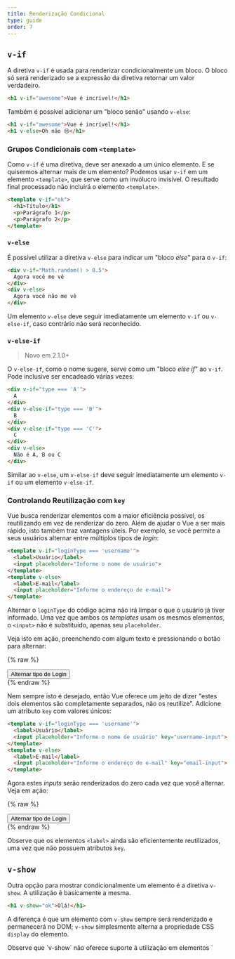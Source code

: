 ```yaml
---
title: Renderização Condicional
type: guide
order: 7
---
```


## `v-if`

A diretiva `v-if` é usada para renderizar condicionalmente um bloco. O bloco só será renderizado se a expressão da diretiva retornar um valor verdadeiro.

``` html
<h1 v-if="awesome">Vue é incrível!</h1>
```

Também é possível adicionar um "bloco senão" usando `v-else`:

``` html
<h1 v-if="awesome">Vue é incrível!</h1>
<h1 v-else>Oh não 😢</h1>
```

### Grupos Condicionais com `<template>`

Como `v-if` é uma diretiva, deve ser anexado a um único elemento. E se quisermos alternar mais de um elemento? Podemos usar `v-if` em um elemento `<template>`, que serve como um invólucro invisível. O resultado final processado não incluirá o elemento `<template>`.

``` html
<template v-if="ok">
  <h1>Título</h1>
  <p>Parágrafo 1</p>
  <p>Parágrafo 2</p>
</template>
```

### `v-else`

É possível utilizar a diretiva `v-else` para indicar um "bloco _else_" para o `v-if`:

``` html
<div v-if="Math.random() > 0.5">
  Agora você me vê
</div>
<div v-else>
  Agora você não me vê
</div>
```

Um elemento `v-else` deve seguir imediatamente um elemento `v-if` ou `v-else-if`, caso contrário não será reconhecido.

### `v-else-if`

> Novo em 2.1.0+

O `v-else-if`, como o nome sugere, serve como um "bloco _else if_" ao `v-if`. Pode inclusive ser encadeado várias vezes:

```html
<div v-if="type === 'A'">
  A
</div>
<div v-else-if="type === 'B'">
  B
</div>
<div v-else-if="type === 'C'">
  C
</div>
<div v-else>
  Não é A, B ou C
</div>
```

Similar ao `v-else`, um `v-else-if` deve seguir imediatamente um elemento `v-if` ou um elemento `v-else-if`.

### Controlando Reutilização com `key`

Vue busca renderizar elementos com a maior eficiência possível, os reutilizando em vez de renderizar do zero. Além de ajudar o Vue a ser mais rápido, isto também traz vantagens úteis. Por exemplo, se você permite a seus usuários alternar entre múltiplos tipos de _login_:

``` html
<template v-if="loginType === 'username'">
  <label>Usuário</label>
  <input placeholder="Informe o nome de usuário">
</template>
<template v-else>
  <label>E-mail</label>
  <input placeholder="Informe o endereço de e-mail">
</template>
```

Alternar o `loginType` do código acima não irá limpar o que o usuário já tiver informado. Uma vez que ambos os _templates_ usam os mesmos elementos, o `<input>` não é substituído, apenas seu `placeholder`.

Veja isto em ação, preenchendo com algum texto e pressionando o botão para alternar:

{% raw %}
<div id="no-key-example" class="demo">
  <div>
    <template v-if="loginType === 'username'">
      <label>Usuário</label>
      <input placeholder="Informe o nome de usuário">
    </template>
    <template v-else>
      <label>E-mail</label>
      <input placeholder="Informe o endereço de e-mail">
    </template>
  </div>
  <button @click="toggleLoginType">Alternar tipo de Login</button>
</div>
<script>
new Vue({
  el: '#no-key-example',
  data: {
    loginType: 'username'
  },
  methods: {
    toggleLoginType: function () {
      return this.loginType = this.loginType === 'username' ? 'email' : 'username'
    }
  }
})
</script>
{% endraw %}

Nem sempre isto é desejado, então Vue oferece um jeito de dizer "estes dois elementos são completamente separados, não os reutilize". Adicione um atributo `key` com valores únicos:

``` html
<template v-if="loginType === 'username'">
  <label>Usuário</label>
  <input placeholder="Informe o nome de usuário" key="username-input">
</template>
<template v-else>
  <label>E-mail</label>
  <input placeholder="Informe o endereço de e-mail" key="email-input">
</template>
```

Agora estes _inputs_ serão renderizados do zero cada vez que você alternar. Veja em ação:

{% raw %}
<div id="key-example" class="demo">
  <div>
    <template v-if="loginType === 'username'">
      <label>Usuário</label>
      <input placeholder="Informe o nome de usuário" key="username-input">
    </template>
    <template v-else>
      <label>E-mail</label>
      <input placeholder="Informe o endereço de e-mail" key="email-input">
    </template>
  </div>
  <button @click="toggleLoginType">Alternar tipo de Login</button>
</div>
<script>
new Vue({
  el: '#key-example',
  data: {
    loginType: 'username'
  },
  methods: {
    toggleLoginType: function () {
      return this.loginType = this.loginType === 'username' ? 'email' : 'username'
    }
  }
})
</script>
{% endraw %}

Observe que os elementos `<label>` ainda são eficientemente reutilizados, uma vez que não possuem atributos `key`.

## `v-show`

Outra opção para mostrar condicionalmente um elemento é a diretiva `v-show`. A utilização é basicamente a mesma.

``` html
<h1 v-show="ok">Olá!</h1>
```

A diferença é que um elemento com `v-show` sempre será renderizado e permanecerá no DOM; `v-show` simplesmente alterna a propriedade CSS `display` do elemento.

<p class="tip">Observe que `v-show` não oferece suporte à utilização em elementos `<template>` e também não funciona com `v-else`.</p>

## `v-if` vs. `v-show`

`v-if` é a renderização condicional "real", pois garante que eventos e componentes filhos dentro do bloco condicional sejam devidamente destruídos e recriados durante a alternância.

`v-if` também é **preguiçoso**: se a condição for _false_ na renderização inicial, nada será feito - o bloco condicional não será processado até que a condição se torne _true_ pela primeira vez.

Em comparação, `v-show` é mais simples - o elemento sempre será renderizado independentemente da condição inicial, com alternância baseada em CSS.

De modo geral, `v-if` tem custo maior durante alternâncias de visibilidade, enquanto `v-show` tem custo maior na renderização inicial. Então prefira `v-show` se precisar alternar a visibilidade de algo com muita frequência; e prefira `v-if` se a condição não tem tanta probabilidade de se modificar durante a execução.

## `v-if` com `v-for`

<p class="tip">Usar `v-if` e `v-for` juntos não é recomendado. Veja o [guia de estilos](/v2/style-guide/#Evite-v-if-com-v-for-Essencial) para mais informações.</p>

Quando utilizado em conjunto com `v-for`, este possui maior prioridade do que o `v-if`. Veja o guia de <a href="../guide/list.html#v-for-com-v-if">renderização de listas</a> para mais detalhes.

